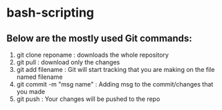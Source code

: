 # bash-scripting


## Below are the mostly used Git commands:

1. git clone reponame : downloads the whole repository
2. git pull           : download only the changes
3. git add filename   : Git will start tracking that you are making on the file named filename
4. git commit -m "msg name" : Adding msg to the commit/changes that you made
5. git push           : Your changes will be pushed to the repo
